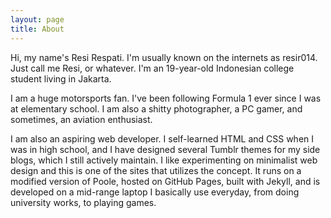 ```yaml
---
layout: page
title: About
---
```


Hi, my name's Resi Respati. I'm usually known on the internets as resir014. Just call me Resi, or whatever. I'm an 19-year-old Indonesian college student living in Jakarta.

I am a huge motorsports fan. I've been following Formula 1 ever since I was at elementary school. I am also a shitty photographer, a PC gamer, and sometimes, an aviation enthusiast.

I am also an aspiring web developer. I self-learned HTML and CSS when I was in high school, and I have designed several Tumblr themes for my side blogs, which I still actively maintain. I like experimenting on minimalist web design and this is one of the sites that utilizes the concept. It runs on a modified version of Poole, hosted on GitHub Pages, built with Jekyll, and is developed on a mid-range laptop I basically use everyday, from doing university works, to playing games.
